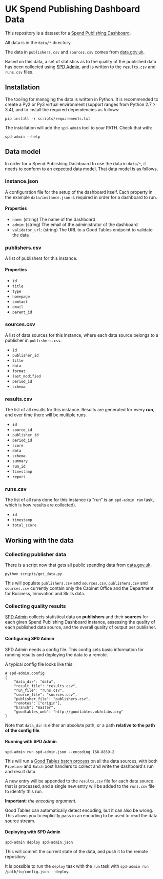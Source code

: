 # UK Spend Publishing Dashboard Data

This repository is a dataset for a [Spend Publishing Dashboard](https://github.com/okfn/spend-publishing-dashboard).

All data is in the `data/*` directory.

The data in `publishers.csv` and `sources.csv` comes from
[data.gov.uk](http://data.gov.uk).

Based on this data, a set of statistics as to the quality of the published
data has been collected using [SPD Admin](https://github.com/okfn/spd-admin), and
is written to the `results.csv` and `runs.csv` files.

## Installation

The tooling for managing the data is written in Python. It is recommended to create a
Py2 or Py3 virtual environment (support ranges from Python 2.7 > 3.4), and to install
the required dependencies as follows:

```
pip install -r scripts/requirements.txt
```

The installation will add the `spd-admin` tool to your PATH. Check that with:

```
spd-admin --help
```

## Data model

In order for a Spend Publishing Dashboard to use the data in `data/*`, it needs to
conform to an expected data model. That data model is as follows.

### instance.json

A configuration file for the setup of the dashboard itself. Each property in the example
`data/instance.json` is required in order for a dashboard to run.

#### Properties

* `name`: (string) The name of the dashboard
* `admin`: (string) The email of the administrator of the dashboard
* `validator_url`: (string) The URL to a Good Tables endpoint to validate the data

### publishers.csv

A list of publishers for this instance.

#### Properties

* `id`
* `title`
* `type`
* `homepage`
* `contact`
* `email`
* `parent_id`

### sources.csv

A list of data sources for this instance, where each data source belongs to a
publisher in `publishers.csv`.

* `id`
* `publisher_id`
* `title`
* `data`
* `format`
* `last_modified`
* `period_id`
* `schema`

### results.csv

The list of all results for this instance. Results are generated for every **run**,
and over time there will be multiple runs.

* `id`
* `source_id`
* `publisher_id`
* `period_id`
* `score`
* `data`
* `schema`
* `summary`
* `run_id`
* `timestamp`
* `report`

### runs.csv

The list of all runs done for this instance (a "run" is an `spd-admin run` task, which is how results are collected).

* `id`
* `timestamp`
* `total_score`

## Working with the data

### Collecting publisher data

There is a script now that gets all public spending data from [data.gov.uk](http://data.gov.uk/).

```
python scripts/get_data.py
```

This will populate `publishers.csv` and  `sources.csv`.
`publishers.csv` and  `sources.csv` currently contain only the Cabinet Office and the Department for Business, Innovation and Skills data.

### Collecting quality results

[SPD Admin](https://github.com/okfn/spd-admin) collects statistical data on
**publishers** and their **sources** for each given Spend Publishing Dashboard
instance, assessing the quality of each published data source, and the overall
quality of output per publisher.

#### Configuring SPD Admin

SPD Admin needs a config file. This config sets basic information for running results
and deploying the data to a remote.

A typical config file looks like this:

```
# spd-admin.config
{
    "data_dir": "data",
    "result_file": "results.csv",
    "run_file": "runs.csv",
    "source_file": "sources.csv",
    "publisher_file": "publishers.csv",
    "remotes": ["origin"],
    "branch": "master",
    "goodtables_web": "http://goodtables.okfnlabs.org"
}
```

Note that `data_dir` is either an absolute path, or a path **relative to the path of the config file**.

#### Running with SPD Admin

```
spd-admin run spd-admin.json --encoding ISO-8859-2
```

This will run a [Good Tables batch process](http://goodtables.readthedocs.org/en/latest/batch.html)
on all the data sources, with both `Pipeline` and `Batch` post handlers to collect and
write the dashboard's run and result data.

A new entry will be appended to the `results.csv` file for each data source
that is processed, and a single new entry will be added to the `runs.csv`
file to identify this run.

**Important**: *the encoding argument.*

Good Tables can automatically detect encoding, but it can also be wrong.
This allows you to explicitly pass in an encoding to be used to read the
data source stream.

#### Deploying with SPD Admin

```
spd-admin deploy spd-admin.json
```

This will commit the current state of the data, and push it to the remote repository.

It is possible to run the `deploy` task with the `run` task with
`spd-admin run /path/to/config.json --deploy`.
